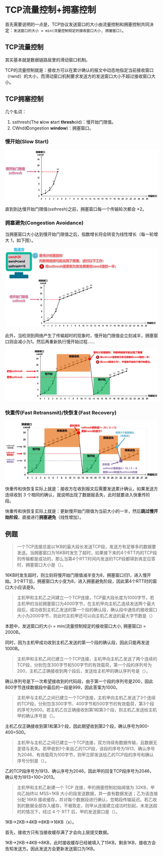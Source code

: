 # TCP流量控制+拥塞控制

首先需要说明的一点是，TCP协议发送窗口的大小由流量控制和拥塞控制共同决定：`发送窗口的大小 = min(流量控制规定的接收窗口大小, 拥塞窗口)`。

## TCP流量控制

其实基本就是数据链路层里的滑动窗口机制。

TCP的流量控制就是：接收方可以在累计确认的报文中动态地指定当前接收窗口（rwnd）的大小，而滑动窗口机制要求发送方的发送窗口大小不超过接收窗口大小。



## TCP拥塞控制

几个名词：

1. ssthresh(The **s**low **s**tart **thresh**old)：慢开始门限值。
2. CWnd(**C**ongestion **window**)：拥塞窗口。

### 慢开始(Slow Start)

<img src="pics/tcp-拥塞控制1.png" alt="tcp-拥塞控制1" style="zoom: 67%;" />

直到到达慢开始门限值(ssthresh)之前，拥塞窗口每一个传输轮次都会 $\times 2$。



### 拥塞避免(Congestion Avoidance)

当拥塞窗口大小达到慢开始门限值之后，指数增长将会转变为线性增长（每一轮增大 $1$，如下图）。

<img src="pics/tcp-拥塞控制2.png" alt="tcp-拥塞控制2" style="zoom:67%;" />

此外，当检测到网络产生了传输超时的现象时，慢开始门限值会立刻减半，拥塞窗口则会减小为1。然后再重新执行慢开始过程……

<img src="pics/tcp-拥塞控制3.png" alt="tcp-拥塞控制3" style="zoom:67%;" />



### 快重传(Fast Retransmit)/快恢复(Fast Recovery)

<img src="pics/tcp-拥塞控制4.png" alt="tcp-拥塞控制4" style="zoom: 67%;" />

快重传和快恢复实际上就是：接收方在收到报文后需要发送累计确认，如果发送方连续收到 $3$ 个相同的确认，就说明出现了数据报丢失，此时就要进入快重传阶段。

快重传和快恢复实际上就是：更新慢开始门限值为当前大小的一半，然后**跳过慢开始阶段**，直接进行**拥塞避免**（线性增加）。



## 例题

> 一个TCP连接总是以1KB的最大段长发送TCP段，发送方有足够多的数据要发送。当拥塞窗口为16KB时发生了超时，如果接下来的4个RTT内的TCP段的传输都是成功的，那么当第4个RTT时间内发送的TCP段都得到肯定应答时，拥塞窗口大小是（）。

16KB时发生超时，则立刻将慢开始门限值减半变为8，拥塞窗口归1，进入慢开始。3个RTT后，拥塞窗口大小变为8，进入拥塞避免阶段，因此第4个RTT时的窗口大小应该是9。



> 主机甲和主机乙之间建立一个TCP连接，TCP最大段长度为1000字节，若主机甲的当前拥塞窗口为4000字节，在主机甲向主机乙连续发送两个最大段后，成功收到主机乙发送的第一个段的确认段，确认段中通告的接收窗口大小为2000字节，则此时主机甲还可以向主机乙发送的最大字节数是（）

本题中，发送窗口的大小 = min(流量控制规定的接收窗口大小, 拥塞窗口) = 2000B。

同时，因为主机甲成功收到主机乙发送的第一个段的确认段，因此只能再发送1000B。



> 主机甲和主机乙间已建立一个TCP连接，主机甲向主机乙发送了两个连续的TCP段，分别包含300字节和500字节的有效载荷，第一个段的序列号为200，主机乙正确接收到两个段后，发送给主机甲的确认序列号是（）。

确认序列号是下一次希望接收到的代码段，由于第一个段的序列号是200，因此800字节连续数据段中最后的一段是999，因此答案为1000。



> 主机甲与主机乙之间已建立一个TCP连接，主机甲向主机乙发送了3个连续的TCP段，分别包含300字节、400字节和500字节的有效载荷，第3个段的序号为900。若主机乙仅正确接收到第1和第3个段，则主机乙发送给主机甲的确认序号是（）。

主机乙仅正确接收到第1和第3个段，因此期望收到第2个段，确认序号为900-400=500。



> 主机甲与主机乙之间已建立一个TCP连接，双方持续有数据传输，且数据无差错与丢失。若甲收到1个来自乙的TCP段，该段的序号为1913、确认序号为2046、有效载荷为100字节，则甲立即发送给乙的TCP段的序号和确认序号分别是（）。

乙的TCP段序号为1913、确认序号为2046，因此甲的回复TCP段序号为2046，确认号为1913+100=2013。



> 主机甲和主机乙新建一个 TCP 连接，甲的拥塞控制初始阈值为 32KB，甲向乙始终以 MSS=1KB 大小的段发送数据，并一直有数据发送；乙为该连接分配 16KB 接收缓存，并对每个数据段进行确认，忽略段传输延迟。若乙收到的数据全部存入缓存，不被取走，则甲从连接建立成功时刻起，未发送超时的情况下，经过 4 个 RTT 后，甲的发送窗口是（）。

1KB->2KB->4KB->8KB->16KB（x）。

首先，接收方只有当接收缓存满了才会向上层提交数据。

1KB->2KB->4KB->8KB，此时接收缓存已经被填入了15KB，剩余1KB，接收方会告知发送方。因此发送方会更新发送窗口为1KB。



